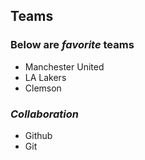 ## Teams

### **Below are *favorite* teams**
- Manchester United
- LA Lakers
- Clemson

### ___Collaboration___
- Github
- Git

